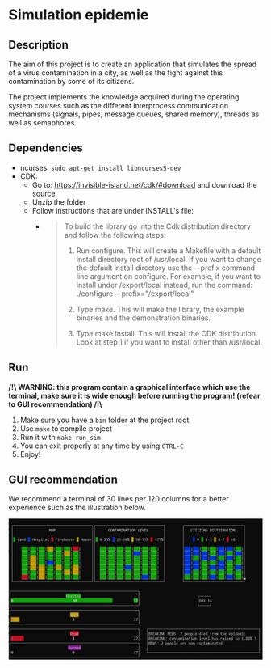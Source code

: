 # Simulation epidemie

## Description

The aim of this project is to create an application that simulates the spread of a virus contamination in a city, as well as the fight against this contamination by some of its citizens.

The project implements the knowledge acquired during the operating system courses such as the different interprocess communication mechanisms (signals, pipes, message queues, shared memory), threads as well as semaphores.

## Dependencies

- ncurses: `sudo apt-get install libncurses5-dev`
- CDK:
    - Go to: https://invisible-island.net/cdk/#download and download the source
    - Unzip the folder
    - Follow instructions that are under INSTALL's file:
        -   > To build the library go into the Cdk distribution directory and follow 
            > the following steps:
            > 
            > 1) Run configure. This will create a Makefile with a default 
            > 	install directory root of /usr/local. If you want to 
            > 	change the default install directory use the --prefix 
            > 	command line argument on configure. For example, if you
            > 	want to install under /export/local instead, run the command:
            > 	./configure --prefix="/export/local"
            > 
            > 2) Type make. This will make the library, the example binaries
            > 	and the demonstration binaries.
            > 
            > 3) Type make install. This will install the CDK distribution. Look
            > 	at step 1 if you want to install other than /usr/local.

## Run

**\/!\ WARNING: this program contain a graphical interface which use the terminal, make sure it is wide enough before running the program! (refear to GUI recommendation) /!\\**

1. Make sure you have a `bin` folder at the project root
2. Use `make` to compile project
3. Run it with `make run_sim`
4. You can exit properly at any time by using `CTRL-C`
5. Enjoy!

## GUI recommendation

We recommend a terminal of 30 lines per 120 columns for a better experience such as the illustration below.

![GUI illustration](gui_illustration.jpg "GUI illustration")
